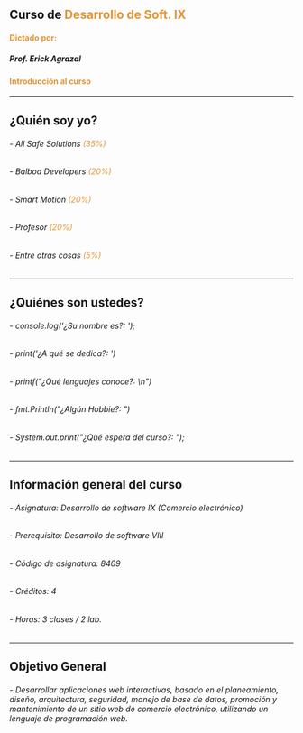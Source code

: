 ## Curso de <span style="color: #e49436">Desarrollo de Soft. IX</span>
#### <span style="color: #e49436">Dictado por:</span>
##### Prof. Erick Agrazal
#### <span style="color: #e49436">Introducción al curso</span>

---

¿Quién soy yo?
-----------------
###### - All Safe Solutions <span style="color: #e49436">(35%)</span>
###### - Balboa Developers <span style="color: #e49436">(20%)</span>
###### - Smart Motion <span style="color: #e49436">(20%)</span>
###### - Profesor <span style="color: #e49436">(20%)</span>
###### - Entre otras cosas <span style="color: #e49436">(5%)</span>

---

¿Quiénes son ustedes?
---------------------

###### - console.log('¿Su nombre es?: ');
###### - print('¿A qué se dedica?: ')
###### - printf("¿Qué lenguajes conoce?: \n")
###### - fmt.Println("¿Algún Hobbie?: ")
###### - System.out.print("¿Qué espera del curso?: ");

---

Información general del curso
-----------------------------

###### - Asignatura: Desarrollo de software IX (Comercio electrónico)
###### - Prerequisito: Desarrollo de software VIII
###### - Código de asignatura: 8409
###### - Créditos: 4
###### - Horas: 3 clases / 2 lab.

---

Objetivo General
----------------

###### - Desarrollar aplicaciones web interactivas, basado en el planeamiento, diseño, arquitectura, seguridad, manejo de base de datos, promoción y mantenimiento de un sitio web de comercio electrónico, utilizando un lenguaje de programación web.


